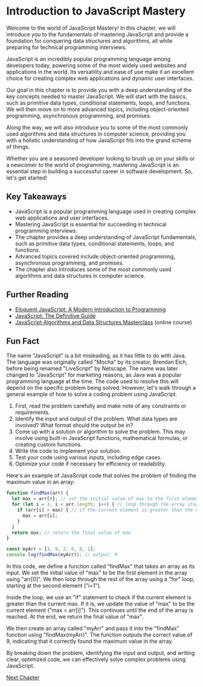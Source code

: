 # Introduction to JavaScript Mastery

Welcome to the world of JavaScript Mastery! In this chapter, we will introduce you to the fundamentals of mastering JavaScript and provide a foundation for conquering data structures and algorithms, all while preparing for technical programming interviews. 

JavaScript is an incredibly popular programming language among developers today, powering some of the most widely used websites and applications in the world. Its versatility and ease of use make it an excellent choice for creating complex web applications and dynamic user interfaces. 

Our goal in this chapter is to provide you with a deep understanding of the key concepts needed to master JavaScript. We will start with the basics, such as primitive data types, conditional statements, loops, and functions. We will then move on to more advanced topics, including object-oriented programming, asynchronous programming, and promises. 

Along the way, we will also introduce you to some of the most commonly used algorithms and data structures in computer science, providing you with a holistic understanding of how JavaScript fits into the grand scheme of things. 

Whether you are a seasoned developer looking to brush up on your skills or a newcomer to the world of programming, mastering JavaScript is an essential step in building a successful career in software development. So, let's get started!
## Key Takeaways

- JavaScript is a popular programming language used in creating complex web applications and user interfaces.
- Mastering JavaScript is essential for succeeding in technical programming interviews.
- The chapter provides a deep understanding of JavaScript fundamentals, such as primitive data types, conditional statements, loops, and functions.
- Advanced topics covered include object-oriented programming, asynchronous programming, and promises.
- The chapter also introduces some of the most commonly used algorithms and data structures in computer science. 

## Further Reading

- [Eloquent JavaScript: A Modern Introduction to Programming](https://eloquentjavascript.net/)
- [JavaScript: The Definitive Guide](https://www.oreilly.com/library/view/javascript-the-definitive/9780596805531/)
- [JavaScript Algorithms and Data Structures Masterclass](https://www.udemy.com/course/js-algorithms-and-data-structures-masterclass/) (online course) 

## Fun Fact

The name "JavaScript" is a bit misleading, as it has little to do with Java. The language was originally called "Mocha" by its creator, Brendan Eich, before being renamed "LiveScript" by Netscape. The name was later changed to "JavaScript" for marketing reasons, as Java was a popular programming language at the time.
The code used to resolve this will depend on the specific problem being solved. However, let's walk through a general example of how to solve a coding problem using JavaScript.

1. First, read the problem carefully and make note of any constraints or requirements.
2. Identify the input and output of the problem. What data types are involved? What format should the output be in?
3. Come up with a solution or algorithm to solve the problem. This may involve using built-in JavaScript functions, mathematical formulas, or creating custom functions.
4. Write the code to implement your solution.
5. Test your code using various inputs, including edge cases.
6. Optimize your code if necessary for efficiency or readability.

Here's an example of JavaScript code that solves the problem of finding the maximum value in an array:

```javascript
function findMax(arr) {
  let max = arr[0]; // set the initial value of max to the first element in the array
  for (let i = 1; i < arr.length; i++) { // loop through the array starting from the second element
    if (arr[i] > max) { // if the current element is greater than the current max, update the value of max
      max = arr[i];
    }
  }
  return max; // return the final value of max
}

const myArr = [3, 9, 2, 6, 8, 1];
console.log(findMax(myArr)); // output: 9
```

In this code, we define a function called "findMax" that takes an array as its input. We set the initial value of "max" to be the first element in the array using "arr[0]". We then loop through the rest of the array using a "for" loop, starting at the second element ("i=1"). 

Inside the loop, we use an "if" statement to check if the current element is greater than the current max. If it is, we update the value of "max" to be the current element ("max = arr[i]"). This continues until the end of the array is reached. At the end, we return the final value of "max".

We then create an array called "myArr" and pass it into the "findMax" function using "findMax(myArr)". The function outputs the correct value of 9, indicating that it correctly found the maximum value in the array.

By breaking down the problem, identifying the input and output, and writing clear, optimized code, we can effectively solve complex problems using JavaScript.


[Next Chapter](02_Chapter02.md)